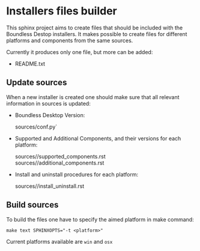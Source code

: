 # Installers files builder

This sphinx project aims to create files that should be included with the Boundless Destop installers. It makes possible to create files for different platforms and components from the same sources.

Currently it produces only one file, but more can be added:

 * README.txt

## Update sources

When a new installer is created one should make sure that all relevant information in sources is updated:

* Boundless Desktop Version:

  sources/conf.py`

* Supported and Additional Components, and their versions for each platform:

  sources/<platform>/supported_components.rst
  sources/<platform>/additional_components.rst

* Install and uninstall procedures for each platform:

  sources/<platform>/install_uninstall.rst

## Build sources

To build the files one have to specify the aimed platform in make command:

  `make text SPHINXOPTS="-t <platform>"`

Current platforms available are `win` and `osx`
